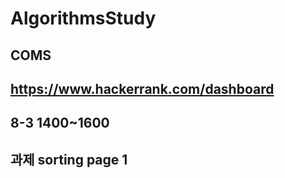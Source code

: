 # AlgorithmsStudy 
## COMS
## https://www.hackerrank.com/dashboard
## 8-3 1400~1600
## 과제 sorting page 1

